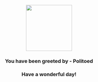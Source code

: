 <p align="center">
    <img src="https://raw.githubusercontent.com/PokeAPI/sprites/master/sprites/pokemon/186.png" width="150" height="150">
</p>
<h3 align="center">You have been greeted by - <b>Politoed</b></h3>
<h3 align="center">Have a wonderful day!</h3>
